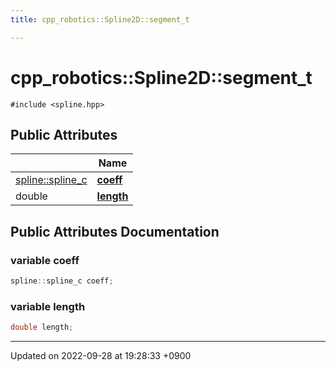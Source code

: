 ```yaml
---
title: cpp_robotics::Spline2D::segment_t

---
```


# cpp_robotics::Spline2D::segment_t






`#include <spline.hpp>`

## Public Attributes

|                | Name           |
| -------------- | -------------- |
| [spline::spline_c](/cpp_robotics/doxybook/Classes/structcpp__robotics_1_1spline_1_1spline__c/) | **[coeff](/cpp_robotics/doxybook/Classes/structcpp__robotics_1_1Spline2D_1_1segment__t/#variable-coeff)**  |
| double | **[length](/cpp_robotics/doxybook/Classes/structcpp__robotics_1_1Spline2D_1_1segment__t/#variable-length)**  |

## Public Attributes Documentation

### variable coeff

```cpp
spline::spline_c coeff;
```


### variable length

```cpp
double length;
```


-------------------------------

Updated on 2022-09-28 at 19:28:33 +0900